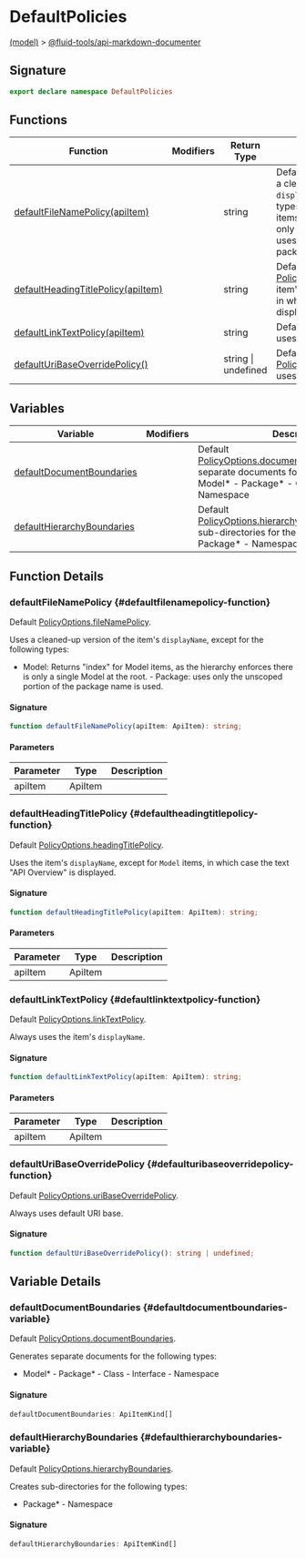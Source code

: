 
# DefaultPolicies

[(model)](./index) &gt; [@fluid-tools/api-markdown-documenter](./api-markdown-documenter)

## Signature

```typescript
export declare namespace DefaultPolicies 
```

## Functions

|  Function | Modifiers | Return Type | Description |
|  --- | --- | --- | --- |
|  [defaultFileNamePolicy(apiItem)](./api-markdown-documenter/defaultpolicies-namespace#defaultfilenamepolicy-function) |  | string | Default [PolicyOptions.fileNamePolicy](./api-markdown-documenter/policyoptions-interface#filenamepolicy-propertysignature)<!-- -->.<!-- -->Uses a cleaned-up version of the item's <code>displayName</code>, except for the following types:<!-- -->- Model: Returns "index" for Model items, as the hierarchy enforces there is only a single Model at the root. - Package: uses only the unscoped portion of the package name is used. |
|  [defaultHeadingTitlePolicy(apiItem)](./api-markdown-documenter/defaultpolicies-namespace#defaultheadingtitlepolicy-function) |  | string | Default [PolicyOptions.headingTitlePolicy](./api-markdown-documenter/policyoptions-interface#headingtitlepolicy-propertysignature)<!-- -->.<!-- -->Uses the item's <code>displayName</code>, except for <code>Model</code> items, in which case the text "API Overview" is displayed. |
|  [defaultLinkTextPolicy(apiItem)](./api-markdown-documenter/defaultpolicies-namespace#defaultlinktextpolicy-function) |  | string | Default [PolicyOptions.linkTextPolicy](./api-markdown-documenter/policyoptions-interface#linktextpolicy-propertysignature)<!-- -->.<!-- -->Always uses the item's <code>displayName</code>. |
|  [defaultUriBaseOverridePolicy()](./api-markdown-documenter/defaultpolicies-namespace#defaulturibaseoverridepolicy-function) |  | string \| undefined | Default [PolicyOptions.uriBaseOverridePolicy](./api-markdown-documenter/policyoptions-interface#uribaseoverridepolicy-propertysignature)<!-- -->.<!-- -->Always uses default URI base. |

## Variables

|  Variable | Modifiers | Description |
|  --- | --- | --- |
|  [defaultDocumentBoundaries](./api-markdown-documenter/defaultpolicies-namespace#defaultdocumentboundaries-variable) |  | Default [PolicyOptions.documentBoundaries](./api-markdown-documenter/policyoptions-interface#documentboundaries-propertysignature)<!-- -->.<!-- -->Generates separate documents for the following types:<!-- -->- Model\* - Package\* - Class - Interface - Namespace |
|  [defaultHierarchyBoundaries](./api-markdown-documenter/defaultpolicies-namespace#defaulthierarchyboundaries-variable) |  | Default [PolicyOptions.hierarchyBoundaries](./api-markdown-documenter/policyoptions-interface#hierarchyboundaries-propertysignature)<!-- -->.<!-- -->Creates sub-directories for the following types:<!-- -->- Package\* - Namespace |

## Function Details

### defaultFileNamePolicy {#defaultfilenamepolicy-function}

Default [PolicyOptions.fileNamePolicy](./api-markdown-documenter/policyoptions-interface#filenamepolicy-propertysignature)<!-- -->.

Uses a cleaned-up version of the item's `displayName`<!-- -->, except for the following types:

- Model: Returns "index" for Model items, as the hierarchy enforces there is only a single Model at the root. - Package: uses only the unscoped portion of the package name is used.

#### Signature

```typescript
function defaultFileNamePolicy(apiItem: ApiItem): string;
```

#### Parameters

|  Parameter | Type | Description |
|  --- | --- | --- |
|  apiItem | ApiItem |  |

### defaultHeadingTitlePolicy {#defaultheadingtitlepolicy-function}

Default [PolicyOptions.headingTitlePolicy](./api-markdown-documenter/policyoptions-interface#headingtitlepolicy-propertysignature)<!-- -->.

Uses the item's `displayName`<!-- -->, except for `Model` items, in which case the text "API Overview" is displayed.

#### Signature

```typescript
function defaultHeadingTitlePolicy(apiItem: ApiItem): string;
```

#### Parameters

|  Parameter | Type | Description |
|  --- | --- | --- |
|  apiItem | ApiItem |  |

### defaultLinkTextPolicy {#defaultlinktextpolicy-function}

Default [PolicyOptions.linkTextPolicy](./api-markdown-documenter/policyoptions-interface#linktextpolicy-propertysignature)<!-- -->.

Always uses the item's `displayName`<!-- -->.

#### Signature

```typescript
function defaultLinkTextPolicy(apiItem: ApiItem): string;
```

#### Parameters

|  Parameter | Type | Description |
|  --- | --- | --- |
|  apiItem | ApiItem |  |

### defaultUriBaseOverridePolicy {#defaulturibaseoverridepolicy-function}

Default [PolicyOptions.uriBaseOverridePolicy](./api-markdown-documenter/policyoptions-interface#uribaseoverridepolicy-propertysignature)<!-- -->.

Always uses default URI base.

#### Signature

```typescript
function defaultUriBaseOverridePolicy(): string | undefined;
```

## Variable Details

### defaultDocumentBoundaries {#defaultdocumentboundaries-variable}

Default [PolicyOptions.documentBoundaries](./api-markdown-documenter/policyoptions-interface#documentboundaries-propertysignature)<!-- -->.

Generates separate documents for the following types:

- Model\* - Package\* - Class - Interface - Namespace

#### Signature

```typescript
defaultDocumentBoundaries: ApiItemKind[]
```

### defaultHierarchyBoundaries {#defaulthierarchyboundaries-variable}

Default [PolicyOptions.hierarchyBoundaries](./api-markdown-documenter/policyoptions-interface#hierarchyboundaries-propertysignature)<!-- -->.

Creates sub-directories for the following types:

- Package\* - Namespace

#### Signature

```typescript
defaultHierarchyBoundaries: ApiItemKind[]
```
